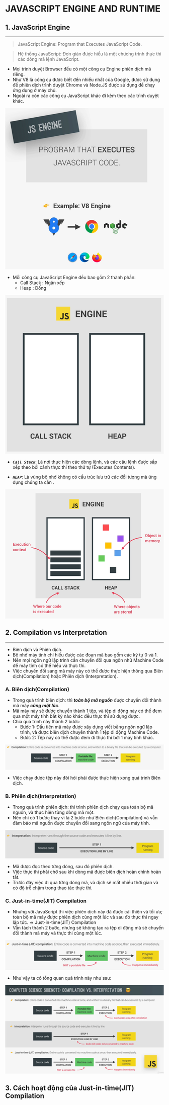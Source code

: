 # JAVASCRIPT ENGINE AND RUNTIME

## 1. JavaScript Engine

---

> JavaScript Engine: Program that Executes JavaScript Code.

> Hệ thống JavaScript: Đơn giản được hiểu là một chương trình thực thi các dòng mã lệnh JavaScript.

- Mọi trình duyệt Browser đều có một công cụ Engine phiên dịch mã riêng.
- Như V8 là công cụ được biết đến nhiều nhất của Google, được sử dụng để phiên dịch trình duyệt Chrome và Node.JS được sử dụng để chạy ứng dụng ở máy chủ.
- Ngoài ra còn các công cụ JavaScript khác đi kèm theo các trình duyệt khác.

![JavaScript Engine](./images/15-engine-runtime01.png "JAVASCRIPT ENGINE")

- Mỗi công cụ JavaScript Engine đều bao gồm 2 thành phần:
  - Call Stack : Ngăn xếp
  - Heap : Đống

![JavaScript Engine](./images/16-engine-runtime02.png "JAVASCRIPT ENGINE")

- **_`Call Stack`_**: Là nơi thực hiện các dòng lệnh, và các câu lệnh được sắp xếp theo bối cảnh thực thi theo thứ tự (Executes Contents).

- **_`HEAP`_**: Là vùng bộ nhớ không có cấu trúc lưu trữ các đối tượng mà ứng dụng chúng ta cần .

![JavaScript Engine](./images/17-engine-runtime03.png "JAVASCRIPT ENGINE")

## 2. Compilation vs Interpretation

---

- Biên dịch và Phiên dịch.
- Bộ nhớ máy tính chỉ hiểu được các đoạn mã bao gồm các ký tự 0 và 1.
- Nên mọi ngôn ngữ lập trình cần chuyển đổi qua ngôn nhữ Machine Code để máy tính có thể hiểu và thực thi.
- Việc chuyển đổi sang mã máy này có thể được thực hiện thông qua Biên dịch(Compilation) hoặc Phiên dịch (Interpretation).

### A. Biên dịch(Compilation)

- Trong quá trình biên dịch: thì **_toàn bộ mã nguồn_** được chuyển đổi thành mã máy **_cùng một lúc_**.
- Mã máy này sẽ được chuyển thành 1 tệp, và tệp di động này có thể đem qua một máy tính bất kỳ nào khác đều thực thi sử dụng được.
- Chia quá trình này thành 2 bước:
  - Bước 1: Đầu tiên mã máy được xây dựng viết bằng ngôn ngữ lập trình, và được biên dịch chuyển thành 1 tệp di động Machine Code.
  - Bước 2: Tệp này có thể được đem đi thực thi bởi 1 máy tính khác.

![Compilation](./images/18-compilation01.png "Compilation")

- Việc chạy được tệp này đòi hỏi phải được thực hiện xong quá trình Biên dịch.

### B. Phiên dịch(Interpretation)

- Trong quá trình phiên dịch: thì trình phiên dịch chạy qua toàn bộ mã nguồn, và thực hiện từng dòng mã một.
- Nên chỉ có 1 bước thay vì là 2 bước như Biên dịch(Compilation) và vẫn đảm bảo mã nguồn được chuyển đổi sang ngôn ngữ của máy tính.

![Interpretation](./images/19-interpretation.png "Interpretation")

- Mã được đọc theo từng dòng, sau đó phiên dịch.
- Việc thực thi phải chờ sau khi dòng mã được biên dịch hoàn chỉnh hoàn tất.
- Trước đây việc đi qua từng dòng mã, và dịch sẽ mất nhiều thời gian và có độ trễ chậm trong thao tác thực thi.

### C. Just-in-time(JIT) Compilation

- Nhưng với JavaScript thì việc phiên dịch này đã được cải thiện và tối ưu;
  toàn bộ mã máy được phiên dịch cùng một lúc và sau đó thực thi ngay lập tức.
  => Just-in-time(JIT) Compilation
- Vẫn tách thành 2 bước, nhưng sẽ không tạo ra tệp di động mà sẽ chuyển đổi thành mã máy và thực thi cùng một lúc.

![Just-in-time(JIT) Compilation](./images/20-jit-compilation01.png "Just-in-time(JIT) Compilation")

- Như vậy ta có tổng quan quá trình này như sau:

![Compilation vs Interpretation](./images/21-compilation-interpretation.png "Compilation vs Interpretation")

## 3. Cách hoạt động của Just-in-time(JIT) Compilation

